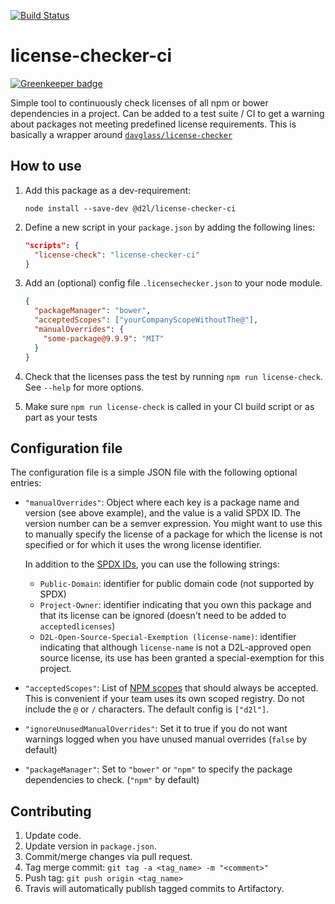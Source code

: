 [![Build Status](https://travis-ci.com/Brightspace/license-checker-ci.svg?token=6ZPKDbnLEoi6zxDfhpAL&branch=master)](https://travis-ci.com/Brightspace/license-checker-ci)

# license-checker-ci

[![Greenkeeper badge](https://badges.greenkeeper.io/Brightspace/license-checker-ci.svg?token=35c8aaa2a23218042f46e29b59702f97633d82b3ef2fecefaa9b760fb0d3a305)](https://greenkeeper.io/)

Simple tool to continuously check licenses of all npm or bower dependencies in a project. Can be added to a test suite / CI to get a warning about packages not meeting predefined license requirements. This is basically a wrapper around [`davglass/license-checker`](https://github.com/davglass/license-checker)

## How to use

1. Add this package as a dev-requirement:

    `node install --save-dev @d2l/license-checker-ci`

1. Define a new script in your `package.json` by adding the following lines:
    ```json
    "scripts": {
      "license-check": "license-checker-ci"
    }
    ```

1. Add an (optional) config file `.licensechecker.json` to your node module.
    ```json
    {
      "packageManager": "bower",
      "acceptedScopes": ["yourCompanyScopeWithoutThe@"],
      "manualOverrides": {
        "some-package@9.9.9": "MIT"
      }
    }
    ```

1. Check that the licenses pass the test by running `npm run license-check`. See `--help` for more options.

1. Make sure `npm run license-check` is called in your CI build script or as part as your tests

## Configuration file

The configuration file is a simple JSON file with the following optional entries:

* `"manualOverrides"`: Object where each key is a package name and version (see above example), and the value is a valid SPDX ID. The version number can be a semver expression. You might want to use this to manually specify the license of a package for which the license is not specified or for which it uses the wrong license identifier.

  In addition to the [SPDX IDs](https://spdx.org/licenses/), you can use the following strings:

  - `Public-Domain`: identifier for public domain code (not supported by SPDX)
  - `Project-Owner`: identifier indicating that you own this package and that its license can be ignored (doesn't need to be added to `acceptedlicenses`)
  - `D2L-Open-Source-Special-Exemption (license-name)`: identifier indicating that although `license-name` is not a D2L-approved open source license, its use has been granted a special-exemption for this project.

* `"acceptedScopes"`: List of [NPM scopes](https://docs.npmjs.com/misc/scope) that should always be accepted. This is convenient if your team uses its own scoped registry. Do not include the `@` or `/` characters. The default config is `["d2l"]`.

* `"ignoreUnusedManualOverrides"`: Set it to true if you do not want warnings logged when you have unused manual overrides (`false` by default)

* `"packageManager"`: Set to `"bower"` or `"npm"` to specify the package dependencies to check. (`"npm"` by default)

## Contributing

1. Update code.
1. Update version in `package.json`.
1. Commit/merge changes via pull request.
1. Tag merge commit: `git tag -a <tag_name> -m "<comment>"`
1. Push tag: `git push origin <tag_name>`
1. Travis will automatically publish tagged commits to Artifactory.
